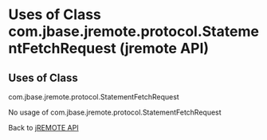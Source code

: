 # Uses of Class com.jbase.jremote.protocol.StatementFetchRequest (jremote API)

<PageHeader />

## Uses of Class
com.jbase.jremote.protocol.StatementFetchRequest

No usage of com.jbase.jremote.protocol.StatementFetchRequest

Back to [jREMOTE API](com_jbase_jremote_package-summary)
